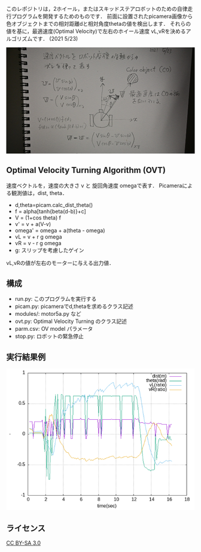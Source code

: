 このレポジトリは，2ホイール，またはスキッドステアロボットのための自律走行プログラムを開発するためのものです．
前面に設置されたpicamera画像から色オブジェクトまでの相対距離dと相対角度thetaの値を検出します．
それらの値を基に，最適速度(Optimal Velocity)で左右のホイール速度 vL,vRを決めるアルゴリズムです．
(2021 5/23)

<img src='https://github.com/HondaLab/2D_OVTurning/blob/honda/OVTuring.JPG' width=600>

## Optimal Velocity Turning Algorithm (OVT)
速度ベクトルを，速度の大きさ v と 旋回角速度 omegaで表す．
Picameraによる観測値は，dist, theta．
  * d,theta=picam.calc_dist_theta()
  * f = alpha[tanh{beta(d-b)}+c]
  * V = (1+cos theta) f
  * v' = v + a(V-v)
  * omega' = omega + a(theta - omega)
  * vL = v + r g omega  
  * vR = v - r g omega
  * g: スリップを考慮したゲイン

vL,vRの値が左右のモーターに与える出力値．

## 構成
  * run.py: このプログラムを実行する
  * picam.py: picameraでd,thetaを求めるクラス記述
  * modules/: motor5a.py など
  * ovt.py: Optimal Velocity Turning のクラス記述
  * parm.csv: OV model パラメータ
  * stop.py: ロボットの緊急停止

## 実行結果例
<img src='https://github.com/HondaLab/2D_OVTurning/blob/honda/result.png' width=600>
  
## ライセンス
[CC BY-SA 3.0](https://creativecommons.org/licenses/by-sa/3.0/deed.ja)
